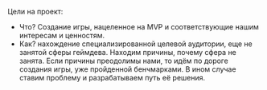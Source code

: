 Цели на проект:
- Что? Создание игры, нацеленное на MVP и соответствующие нашим интересам и ценностям.
- Как? нахождение специализированной целевой аудитории, еще не занятой сферы геймдева. Находим причины, почему сфера не занята. Если причины преодолимы нами, то идём по дороге создания игры, уже пройденной бенчмарками. В ином случае ставим проблему и разрабатываем путь её решения.